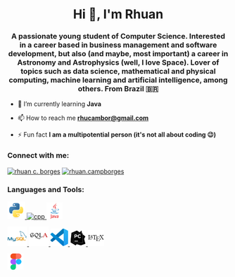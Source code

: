 <h1 align="center">Hi 👋, I'm Rhuan</h1>
<h3 align="center">A passionate young student of Computer Science. Interested in a career based in business management and software development, but also (and maybe, most important) a career in Astronomy and Astrophysics (well, I love Space). Lover of topics such as data science, mathematical and physical computing, machine learning and artificial intelligence, among others. From Brazil 🇧🇷</h3>

- 🌱 I’m currently learning **Java**

- 📫 How to reach me **rhucambor@gmail.com**

- ⚡ Fun fact **I am a multipotential person (it's not all about coding 😉)**

<h3 align="left">Connect with me:</h3>
<p align="left">
<a href="https://www.linkedin.com/in/rhuan-c-borges-393769214/" target="blank"><img align="center" src="https://raw.githubusercontent.com/rahuldkjain/github-profile-readme-generator/master/src/images/icons/Social/linked-in-alt.svg" alt="rhuan c. borges" height="30" width="40" /></a>
<a href="https://instagram.com/rhuan.campborges" target="blank"><img align="center" src="https://raw.githubusercontent.com/rahuldkjain/github-profile-readme-generator/master/src/images/icons/Social/instagram.svg" alt="rhuan.campborges" height="30" width="40" /></a>
</p>

<h3 align="left">Languages and Tools:</h3>
<p align="left"> <a href="https://www.python.org" target="_blank" rel="noreferrer"> <img src="https://raw.githubusercontent.com/devicons/devicon/master/icons/python/python-original.svg" alt="python" width="40" height="40"/> </a> 
   <a href="https://docs.microsoft.com/pt-br/cpp/cpp/welcome-back-to-cpp-modern-cpp?view=msvc-170" target="_blank" rel="noreferrer"> <img src="https://github.com/isocpp/logos/blob/master/cpp_logo.svg" alt="cpp" width="37" height="37"/> </a>
   <a href="https://www.java.com/pt-BR/" target="_blank" rel="noreferrer"> <img src="https://github.com/devicons/devicon/blob/master/icons/java/java-original-wordmark.svg" alt="latex" width="37" height="37"/> </a>  </p>
  <a href="https://www.mysql.com/" target="_blank" rel="noreferrer"> <img src="https://raw.githubusercontent.com/devicons/devicon/master/icons/mysql/mysql-original-wordmark.svg" alt="mysql" width="45" height="45"/> </a> 
  <a href="https://www.sqlalchemy.org/" target="_blank" rel="noreferrer"> <img src="https://raw.githubusercontent.com/devicons/devicon/master/icons/sqlalchemy/sqlalchemy-original.svg" alt="sqlalchemy" width="45" height="45"/> </a> 
  <a href="https://code.visualstudio.com/" target="_blank" rel="noreferrer"> <img src="https://raw.githubusercontent.com/devicons/devicon/master/icons/vscode/vscode-original.svg" alt="vscode" width="40" height="40"/> </a>
  <a href="https://www.jetbrains.com/pt-br/pycharm/" target="_blank" rel="noreferrer"> <img src="https://raw.githubusercontent.com/devicons/devicon/master/icons/pycharm/pycharm-plain.svg" alt="pycharm" width="37" height="37"/> </a> 
  <a href="https://www.latex-project.org/" target="_blank" rel="noreferrer"> <img src="https://github.com/devicons/devicon/blob/master/icons/latex/latex-original.svg" alt="latex" width="37" height="37"/> </a>  </p>
  <a href="https://www.figma.com/" target="_blank" rel="noreferrer"> <img src="https://github.com/devicons/devicon/blob/master/icons/figma/figma-original.svg" alt="latex" width="37" height="37"/> </a>  </p>
  
 
